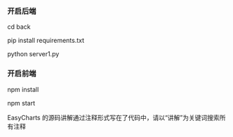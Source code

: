 ### 开启后端

cd back

pip install requirements.txt

python server1.py

### 开启前端

npm install

npm start

EasyCharts 的源码讲解通过注释形式写在了代码中，请以“讲解”为关键词搜索所有注释
